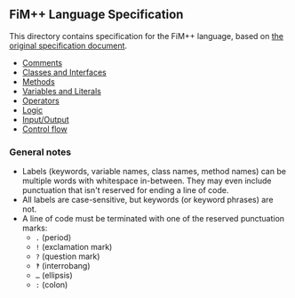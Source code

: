 ## FiM++ Language Specification
This directory contains specification for the FiM++ language, based on [the
original specification document](https://docs.google.com/document/d/1gU-ZROmZu0Xitw_pfC1ktCDvJH5rM85TxxQf5pg_xmg/edit?pli=1#).

* [Comments](comments.md#fim-comments)
* [Classes and Interfaces](classes-interfaces.md#fim-classes)
* [Methods](methods.md#fim-medthos)
* [Variables and Literals](variables-literals.md#fim-variables)
* [Operators](operators.md#fim-operators)
* [Logic](logic.md#fim-logic)
* [Input/Output](input-output.md#fim-input-and-output)
* [Control flow](control-flow.md#fim-control-flow)

### General notes
* Labels (keywords, variable names, class names, method names) can be multiple
  words with whitespace in-between. They may even include punctuation that isn't
  reserved for ending a line of code.
* All labels are case-sensitive, but keywords (or keyword phrases) are not.
* A line of code must be terminated with one of the reserved punctuation marks:
  * `.` (period)
  * `!` (exclamation mark)
  * `?` (question mark)
  * `‽` (interrobang)
  * `…` (ellipsis)
  * `:` (colon)
